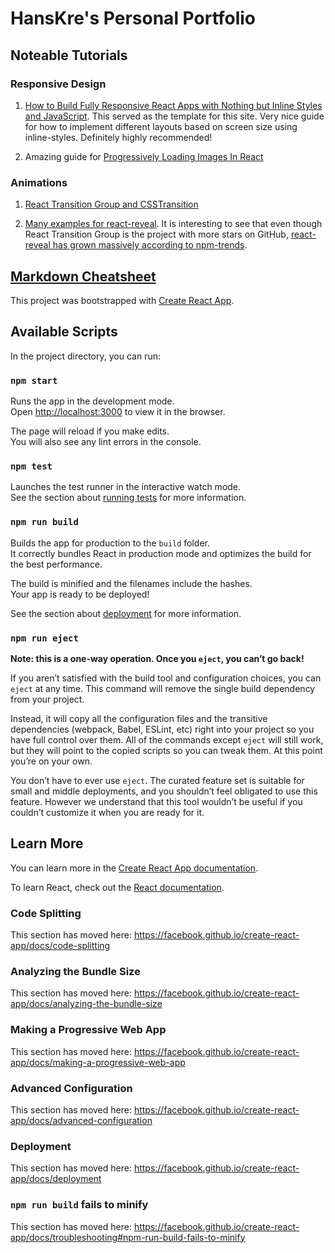 # HansKre's Personal Portfolio

## Noteable Tutorials

### Responsive Design

1. [How to Build Fully Responsive React Apps with Nothing but Inline Styles and JavaScript](https://codeburst.io/how-to-build-fully-responsive-react-apps-with-nothing-but-inline-styles-and-javascript-242c091b6ba1). This served as the template for this site. Very nice guide for how to implement different layouts based on screen size using inline-styles. Definitely highly recommended!

1. Amazing guide for [Progressively Loading Images In React](https://medium.com/frontend-digest/progressively-loading-images-in-react-107cb075417a)

### Animations

1. [React Transition Group and CSSTransition](http://reactcommunity.org/react-transition-group/css-transition)

1. [Many examples for react-reveal](https://www.react-reveal.com/examples/common/fade/). It is interesting to see that even though React Transition Group is the project with more stars on GitHub, [react-reveal has grown massively according to npm-trends](https://www.npmtrends.com/react-animate-on-scroll-vs-react-reveal-vs-react-scrollreveal-vs-react-track-vs-scrollreveal).

[Markdown Cheatsheet](https://github.com/adam-p/markdown-here/wiki/Markdown-Cheatsheet)
---

This project was bootstrapped with [Create React App](https://github.com/facebook/create-react-app).

## Available Scripts

In the project directory, you can run:

### `npm start`

Runs the app in the development mode.<br />
Open [http://localhost:3000](http://localhost:3000) to view it in the browser.

The page will reload if you make edits.<br />
You will also see any lint errors in the console.

### `npm test`

Launches the test runner in the interactive watch mode.<br />
See the section about [running tests](https://facebook.github.io/create-react-app/docs/running-tests) for more information.

### `npm run build`

Builds the app for production to the `build` folder.<br />
It correctly bundles React in production mode and optimizes the build for the best performance.

The build is minified and the filenames include the hashes.<br />
Your app is ready to be deployed!

See the section about [deployment](https://facebook.github.io/create-react-app/docs/deployment) for more information.

### `npm run eject`

**Note: this is a one-way operation. Once you `eject`, you can’t go back!**

If you aren’t satisfied with the build tool and configuration choices, you can `eject` at any time. This command will remove the single build dependency from your project.

Instead, it will copy all the configuration files and the transitive dependencies (webpack, Babel, ESLint, etc) right into your project so you have full control over them. All of the commands except `eject` will still work, but they will point to the copied scripts so you can tweak them. At this point you’re on your own.

You don’t have to ever use `eject`. The curated feature set is suitable for small and middle deployments, and you shouldn’t feel obligated to use this feature. However we understand that this tool wouldn’t be useful if you couldn’t customize it when you are ready for it.

## Learn More

You can learn more in the [Create React App documentation](https://facebook.github.io/create-react-app/docs/getting-started).

To learn React, check out the [React documentation](https://reactjs.org/).

### Code Splitting

This section has moved here: https://facebook.github.io/create-react-app/docs/code-splitting

### Analyzing the Bundle Size

This section has moved here: https://facebook.github.io/create-react-app/docs/analyzing-the-bundle-size

### Making a Progressive Web App

This section has moved here: https://facebook.github.io/create-react-app/docs/making-a-progressive-web-app

### Advanced Configuration

This section has moved here: https://facebook.github.io/create-react-app/docs/advanced-configuration

### Deployment

This section has moved here: https://facebook.github.io/create-react-app/docs/deployment

### `npm run build` fails to minify

This section has moved here: https://facebook.github.io/create-react-app/docs/troubleshooting#npm-run-build-fails-to-minify
